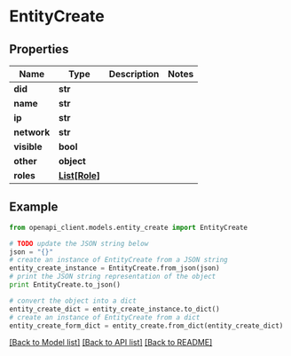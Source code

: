 # EntityCreate

## Properties

| Name        | Type                      | Description | Notes |
| ----------- | ------------------------- | ----------- | ----- |
| **did**     | **str**                   |             |
| **name**    | **str**                   |             |
| **ip**      | **str**                   |             |
| **network** | **str**                   |             |
| **visible** | **bool**                  |             |
| **other**   | **object**                |             |
| **roles**   | [**List[Role]**](Role.md) |             |

## Example

```python
from openapi_client.models.entity_create import EntityCreate

# TODO update the JSON string below
json = "{}"
# create an instance of EntityCreate from a JSON string
entity_create_instance = EntityCreate.from_json(json)
# print the JSON string representation of the object
print EntityCreate.to_json()

# convert the object into a dict
entity_create_dict = entity_create_instance.to_dict()
# create an instance of EntityCreate from a dict
entity_create_form_dict = entity_create.from_dict(entity_create_dict)
```

[[Back to Model list]](../README.md#documentation-for-models) [[Back to API list]](../README.md#documentation-for-api-endpoints) [[Back to README]](../README.md)
